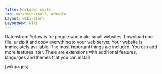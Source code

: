 ```yaml
---
Title: Markdown small
Tag: markdown-small, example
Layout: wiki-start
LayoutNew: wiki
---
```

Datenstrom Yellow is for people who make small websites. Download one file, unzip it and copy everything to your web server. Your website is immediately available. The most important things are included. You can add more features later. There are extensions with additional features, languages and themes that you can install. 

[wikipages]
